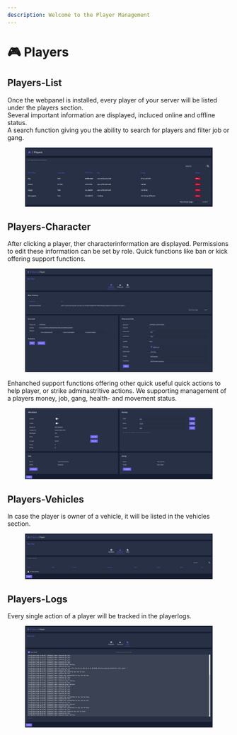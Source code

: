 ```yaml
---
description: Welcome to the Player Management
---
```


# 🎮 Players

## Players-List

Once the webpanel is installed, every player of your server will be listed under the players section.\
Several important information are displayed, incluced online and offline status.\
A search function giving you the ability to search for players and filter job or gang.&#x20;

<figure><img src="../.gitbook/assets/Screenshot 2022-12-06 014530.png" alt=""><figcaption></figcaption></figure>

## Players-Character

After clicking a player, ther characterinformation are displayed. Permissions to edit these information can be set by role. Quick functions like ban or kick offering support functions.

<figure><img src="../.gitbook/assets/Screenshot 2022-12-06 014601.png" alt=""><figcaption></figcaption></figure>

Enhanched support functions offering other quick useful quick actions to help player, or strike adminastritive actions. We supporting management of a players money, job, gang, health- and movement status.

<figure><img src="../.gitbook/assets/Screenshot 2022-12-06 014626.png" alt=""><figcaption></figcaption></figure>

## Players-Vehicles

In case the player is owner of a vehicle, it will be listed in the vehicles section.

<figure><img src="../.gitbook/assets/Screenshot 2022-12-06 014926.png" alt=""><figcaption></figcaption></figure>

## Players-Logs

Every single action of a player will be tracked in the playerlogs.

<figure><img src="../.gitbook/assets/Screenshot 2022-12-06 014834.png" alt=""><figcaption></figcaption></figure>

